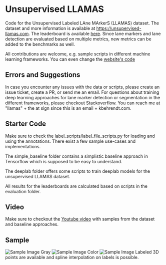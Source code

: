 # Unsupervised LLAMAS
Code for the Unsupervised Labeled LAne MArkerS (LLAMAS) dataset. The dataset and more information is available at https://unsupervised-llamas.com. 
The leaderboard is available [here](https://unsupervised-llamas.com/llamas/benchmarks). Since lane markers and lane detection are evaluated based on multiple metrics, new metrics can be added to the benchmarks as well.

All contributions are welcome, e.g. sample scripts in different machine learning frameworks.  You can even change the [website's code](https://github.com/karstenBehrendt/benchmarks_website/tree/master/benchmarks/llamas)

## Errors and Suggestions
In case you encounter any issues with the data or scripts, please create an issue ticket, create a PR, or send me an email.
For questions about training deep learning approaches for lane marker detection or segmentation in the different frameworks, please checkout Stackoverflow.
You can reach me at "llamas" + the at sign since this is an email + kbehrendt.com.

## Starter Code
Make sure to check the label_scripts/label_file_scripts.py for loading and using the annotations. There exist a few sample use-cases and implementations.

The simple_baseline folder contains a simplistic baseline approach in Tensorflow which is supposed to be easy to understand.

The deeplab folder offers some scripts to train deeplab models for the unsupervised LLAMAS dataset.

All results for the leaderboards are calculated based on scripts in the evaluation folder.

## Video
Make sure to checkout the [Youtube video](https://youtu.be/kp0qz8PuXxA) with samples from the dataset and baseline approaches.

## Sample

![Sample Image Gray](https://github.com/karstenbehrendt/unsupervised_llamas/blob/master/samples/sample_gray.jpg) ![Sample Image Color](https://github.com/karstenbehrendt/unsupervised_llamas/blob/master/samples/sample_color.jpg)
![Sample Image Labeled](https://github.com/karstenbehrendt/unsupervised_llamas/blob/master/samples/sample_labeled.jpg)
3D points are available and spline interpolation on labels is possible.
